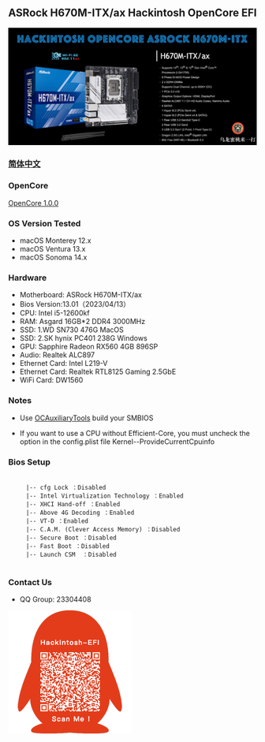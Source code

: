 ## ASRock H670M-ITX/ax Hackintosh OpenCore EFI

![image](ScreenShot/H670MITX.png)

### [简体中文](README.zh_CN.md)

### OpenCore

[OpenCore 1.0.0](https://github.com/acidanthera/OpenCorePkg)

### OS Version Tested

- macOS Monterey 12.x
- macOS Ventura  13.x
- macOS Sonoma   14.x 

### Hardware

- Motherboard: ASRock H670M-ITX/ax
- Bios Version:13.01（2023/04/13）
- CPU: Intel i5-12600kf
- RAM: Asgard 16GB*2 DDR4 3000MHz
- SSD: 1.WD SN730 476G MacOS
- SSD: 2.SK hynix PC401 238G Windows
- GPU: Sapphire Radeon RX560 4GB 896SP
- Audio: Realtek ALC897
- Ethernet Card: Intel L219-V
- Ethernet Card: Realtek RTL8125 Gaming 2.5GbE
- WiFi Card: DW1560

### Notes

 - Use [OCAuxiliaryTools](https://github.com/ic005k/OCAuxiliaryTools) build your SMBIOS

 - If you want to use a CPU without Efficient-Core, you must uncheck the option in the config.plist file Kernel--ProvideCurrentCpuinfo

### Bios Setup

```
   
	 |-- cfg Lock ：Disabled
	 |-- Intel Virtualization Technology ：Enabled
	 |-- XHCI Hand-off ：Enabled
	 |-- Above 4G Decoding ：Enabled
	 |-- VT-D ：Enabled
	 |-- C.A.M. (Clever Access Memory) ：Disabled
	 |-- Secure Boot ：Disabled
	 |-- Fast Boot ：Disabled
	 |-- Launch CSM  ：Disabled
	 
```


### Contact Us

 - QQ Group: 23304408

![image](ScreenShot/QRCode.png)